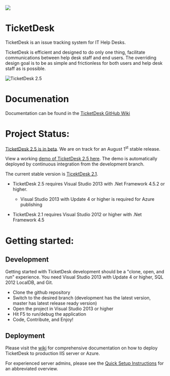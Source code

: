 
<a href="https://zenhub.io"><img src="https://raw.githubusercontent.com/ZenHubIO/support/master/zenhub-badge.png"></a>


TicketDesk
==========
TicketDesk is an issue tracking system for IT Help Desks.

TicketDesk is efficient and designed to do only one thing, facilitate communications between help desk staff and end users. The overriding design goal is to be as simple and frictionless for both users and help desk staff as is possible.

<img src="https://raw.githubusercontent.com/NullDesk/TicketDesk/develop/td25.png" title="TicketDesk 2.5"  />

Documenation
===========
Documentation can be found in the [TicketDesk GitHub Wiki](https://github.com/StephenRedd/TicketDesk/wiki)

Project Status:
===========

[TicketDesk 2.5 is in beta](https://github.com/StephenRedd/TicketDesk/releases/tag/td2-v2.5.0). We are on track for an August 1<sup>st</sup> stable release. 

View a working [demo of TicketDesk 2.5 here](http://ticketdesk2.azurewebsites.net/). The demo is automatically deployed by continuous integration from the development branch.

The current stable version is [TicektDesk 2.1](https://github.com/StephenRedd/TicketDesk/releases/tag/td2-v2.1.3). 

- TicketDesk 2.5 requires Visual Studio 2013 with .Net Framework 4.5.2 or higher.
  - Visual Studio 2013 with Update 4 or higher is required for Azure publishing
  
- TicketDesk 2.1 requires Visual Studio 2012 or higher with .Net Framework 4.5

Getting started:
===========

Development
-----------

Getting started with TicketDesk development should be a "clone, open, and run" experience. You need Visual Studio 2013 with Update 4 or higher, SQL 2012 LocalDB, and Git.   

- Clone the github repository
- Switch to the desired branch (development has the latest version, master has latest release ready version)  
- Open the project in Visual Studio 2013 or higher
- Hit F5 to run/debug the application
- Code, Contribute, and Enjoy!

Deployment
-----------

Please visit the [wiki](https://github.com/NullDesk/TicketDesk/wiki) for comprehensive documentation on how to deploy TicketDesk to production IIS server or Azure.

For experienced server admins, please see the [Quick Setup Instructions](https://github.com/NullDesk/TicketDesk/wiki/Quick-Setup-Instructions) for an abbreviated overview.